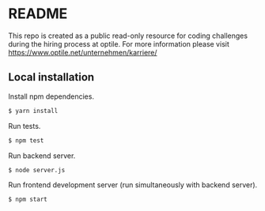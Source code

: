 # README #

This repo is created as a public read-only resource for coding challenges during the hiring process at optile.
For more information please visit https://www.optile.net/unternehmen/karriere/


## Local installation
Install npm dependencies.
```sh
$ yarn install
```
Run tests.
```sh
$ npm test
```
Run backend server.
```sh
$ node server.js
```
Run frontend development server (run simultaneously with backend server).
```sh
$ npm start
```
